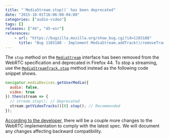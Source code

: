 ```yaml
---
title: "`MediaStream.stop()` has been deprecated"
date: "2015-10-01T16:06:00-04:00"
categories: ["audio-video"]
tags: []
releases: ["44", "45-esr"]
references:
    - url: "https://bugzilla.mozilla.org/show_bug.cgi?id=1103188"
      title: "Bug 1103188 - Implement MediaStream.addTrack()/removeTrack()"
---
```

The `stop` method on the [`MediaStream`](https://developer.mozilla.org/docs/Web/API/MediaStream) interface has been removed from the WebRTC specification and deprecated in Firefox 44. To stop a streaming, use the [`MediaStreamTrack.stop`](https://developer.mozilla.org/docs/Web/API/MediaStreamTrack/stop) method instead as the following code snippet shows.

```js
navigator.mediaDevices.getUserMedia({
  audio: false,
  video: true
}).then(stream => {
  // stream.stop(); // Deprecated
  stream.getVideoTracks()[0].stop(); // Recommended
});
```

[According to the developer](https://bugzilla.mozilla.org/show_bug.cgi?id=1103188#c106), there will be a couple more changes to the WebRTC implementation to comply with the latest spec. We will document any changes affecting backward compatibility.

